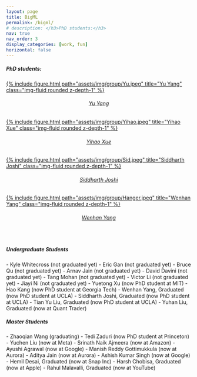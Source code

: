```yaml
---
layout: page
title: BigML
permalink: /bigml/
# description: </h3>PhD students:</h3>
nav: true
nav_order: 3
display_categories: [work, fun]
horizontal: false
---
```



<h5>PhD students:</h5>

<!-- # Tweet
An example of displaying a tweet:
{% twitter https://twitter.com/rubygems/status/518821243320287232 %}
 -->

<div class="row justify-content-sm-center">
   <div class="col-sm-4 mt-3 mt-md-0">
       <a href="https://sites.google.com/g.ucla.edu/yuyang/" >{% include figure.html path="assets/img/group/Yu.jpeg" title="Yu Yang" class="img-fluid rounded z-depth-1" %}</a>
       <div style="text-align: center">
         <h6><a href="https://sites.google.com/g.ucla.edu/yuyang/">Yu Yang</a></h6>
       </div>
   </div>
   <div class="col-sm-4 mt-3 mt-md-0">
       <a href="https://sites.google.com/g.ucla.edu/yihao-xue/">{% include figure.html path="assets/img/group/Yihao.jpeg" title="Yihao Xue" class="img-fluid rounded z-depth-1" %}</a>
       <div style="text-align: center">
            <h6><a href="https://sites.google.com/g.ucla.edu/yihao-xue/">Yihao Xue</a></h6>
        </div>
   </div>
</div>
<div class="row justify-content-sm-center">
   <div class="col-sm-4 mt-3 mt-md-0">
       <a href="https://sjoshi804.github.io/">{% include figure.html path="assets/img/group/Sid.jpeg" title="Siddharth Joshi" class="img-fluid rounded z-depth-1" %}</a>
       <div style="text-align: center">
            <h6><a href="https://sjoshi804.github.io/">Siddharth Joshi</a></h6>
        </div>
   </div>
   <div class="col-sm-4 mt-3 mt-md-0">
       <a href="https://sites.google.com/view/hangeryang/">{% include figure.html path="assets/img/group/Hanger.jpeg" title="Wenhan Yang" class="img-fluid rounded z-depth-1" %}</a>
       <div style="text-align: center">
           <h6><a href="https://sites.google.com/view/hangeryang/">Wenhan Yang</a></h6>
       </div>
   </div>
</div>

<br />
<h5>Undergraduate Students</h5>
- Kyle Whitecross (not graduated yet)
- Eric Gan (not graduated yet)
- Bruce Qu (not graduated yet)
- Arnav Jain (not graduated yet)
- David Davini (not graduated yet)
- Tang Mohan (not graduated yet)
- Victor Li (not graduated yet)
- Jiayi Ni (not graduated yet)
- Yuetong Xu (now PhD student at MIT)
- Hao Kang (now PhD student at Georgia Tech)
- Wenhan Yang, Graduated (now PhD student at UCLA)
- Siddharth Joshi, Graduated (now PhD student at UCLA)
- Tian Yu Liu, Graduated (now PhD student at UCLA)
- Yuhan Liu, Graduated (now at Quant Trader)

<h5>Master Students</h5>
- Zhaoqian Wang (graduating)
- Tedi Zaduri (now PhD student at Princeton)
- Yuchen Liu (now at Meta)
- Srinath Naik Ajmeera (now at Amazon)
- Ayushi Agrawal (now at Google)
- Manish Reddy Gottimukkula (now at Aurora)
- Aditya Jain (now at Aurora)
- Ashish Kumar Singh (now at Google)
- Hemil Desai, Graduated (now at Snap Inc)
- Harsh Chobisa, Graduated (now at Apple)
- Rahul Malavalli, Graduated (now at YouTube)

<!-- 
<style>
td, th {
   border: none!important;
}
</style>



[<img src="/assets/img/Yu.jpeg"  width="250" height="250">](https://sites.google.com/g.ucla.edu/yuyang/home) | [<img src="/assets/img/Yihao.jpeg"  width="250" height="250">](https://sites.google.com/g.ucla.edu/yihao-xue/home)|
[Yu Yang](https://sites.google.com/g.ucla.edu/yuyang/home)|[Yihao Xue](https://sites.google.com/g.ucla.edu/yihao-xue/home)|
[<img src="/assets/img/Sid.jpeg"  width="250" height="250">](https://sjoshi804.github.io/) | [<img src="/assets/img/Hanger.jpeg"  width="250" height="250">](https://www.linkedin.com/in/wenhan-yang-6413981b4/)|
[Siddharth Joshi](https://sjoshi804.github.io/)|[Hanger Yang](https://www.linkedin.com/in/wenhan-yang-6413981b4/)| -->

